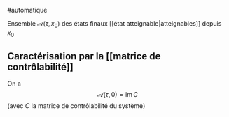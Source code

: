 #automatique 

Ensemble $\mathcal{A}(\tau, x_0)$ des états finaux [[état atteignable|atteignables]] depuis $x_0$ 

## Caractérisation par la [[matrice de contrôlabilité]]

On a 
$$
\mathcal{A}(\tau, 0) = \operatorname{im} C
$$
(avec $C$ la matrice de contrôlabilité du système)